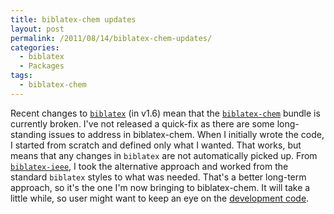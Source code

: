 ```yaml
---
title: biblatex-chem updates
layout: post
permalink: /2011/08/14/biblatex-chem-updates/
categories:
  - biblatex
  - Packages
tags:
  - biblatex-chem
---
```

Recent changes to [`biblatex`](https://ctan.org/pkg/biblatex) (in v1.6) mean that the [`biblatex-chem`](https://ctan.org/pkg/biblatex-chem) bundle is currently broken. I've not released a quick-fix as there are some long-standing issues to address in biblatex-chem. When I initially wrote the code, I started from scratch and defined only what I wanted. That works, but means that any changes in `biblatex` are not automatically picked up. From [`biblatex-ieee`](https://ctan.org/pkg/biblatex-ieee), I took the alternative approach and worked from the standard `biblatex` styles to what was needed. That's a better long-term approach, so it's the one I'm now bringing to biblatex-chem. It will take a little while, so user might want to keep an eye on the [development code](https://github.com/josephwright/biblatex-chem).
